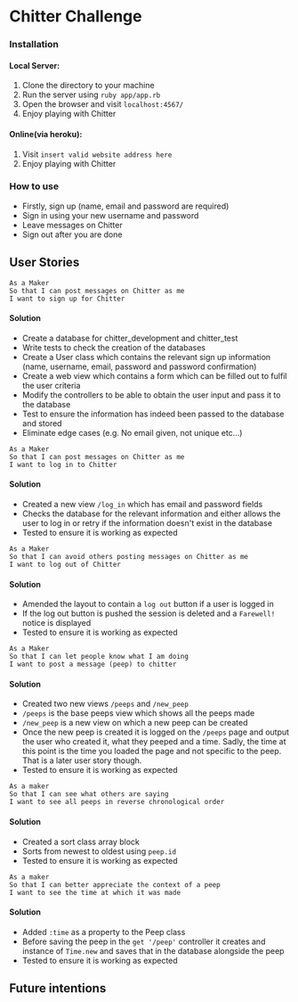 # Chitter Challenge

### Installation

#### Local Server:
1. Clone the directory to your machine
2. Run the server using ```ruby app/app.rb```
3. Open the browser and visit ```localhost:4567/```
4. Enjoy playing with Chitter

#### Online(via heroku):
1. Visit ```insert valid website address here```
2. Enjoy playing with Chitter


### How to use

* Firstly, sign up (name, email and password are required)
* Sign in using your new username and password
* Leave messages on Chitter
* Sign out after you are done

## User Stories

```
As a Maker
So that I can post messages on Chitter as me
I want to sign up for Chitter
```
#### Solution

* Create a database for chitter_development and chitter_test
* Write tests to check the creation of the databases
* Create a User class which contains the relevant sign up information (name, username, email, password and password confirmation)
* Create a web view which contains a form which can be filled out to fulfil the user criteria
* Modify the controllers to be able to obtain the user input and pass it to the database
* Test to ensure the information has indeed been passed to the database and stored
* Eliminate edge cases (e.g. No email given, not unique etc...)


```
As a Maker
So that I can post messages on Chitter as me
I want to log in to Chitter
```
#### Solution

* Created a new view ```/log_in``` which has email and password fields
* Checks the database for the relevant information and either allows the user to log in or retry if the information doesn't exist in the database
* Tested to ensure it is working as expected

```
As a Maker
So that I can avoid others posting messages on Chitter as me
I want to log out of Chitter
```
#### Solution

* Amended the layout to contain a ```log out``` button if a user is logged in
* If the log out button is pushed the session is deleted and a ```Farewell!``` notice is displayed
* Tested to ensure it is working as expected

```
As a Maker
So that I can let people know what I am doing  
I want to post a message (peep) to chitter
```
#### Solution

* Created two new views ```/peeps``` and ```/new_peep```
* ```/peeps``` is the base peeps view which shows all the peeps made
* ```/new_peep``` is a new view on which a new peep can be created
* Once the new peep is created it is logged on the ```/peeps``` page and output the user who created it, what they peeped and a time. Sadly, the time at this point is the time you loaded the page and not specific to the peep. That is a later user story though.
* Tested to ensure it is working as expected

```
As a maker
So that I can see what others are saying  
I want to see all peeps in reverse chronological order
```
#### Solution

* Created a sort class array block
* Sorts from newest to oldest using ```peep.id```
* Tested to ensure it is working as expected

```
As a maker
So that I can better appreciate the context of a peep
I want to see the time at which it was made
```
#### Solution

* Added ```:time``` as a property to the Peep class
* Before saving the peep in the ```get '/peep'``` controller it creates and instance of ```Time.new``` and saves that in the database alongside the peep
* Tested to ensure it is working as expected

## Future intentions
